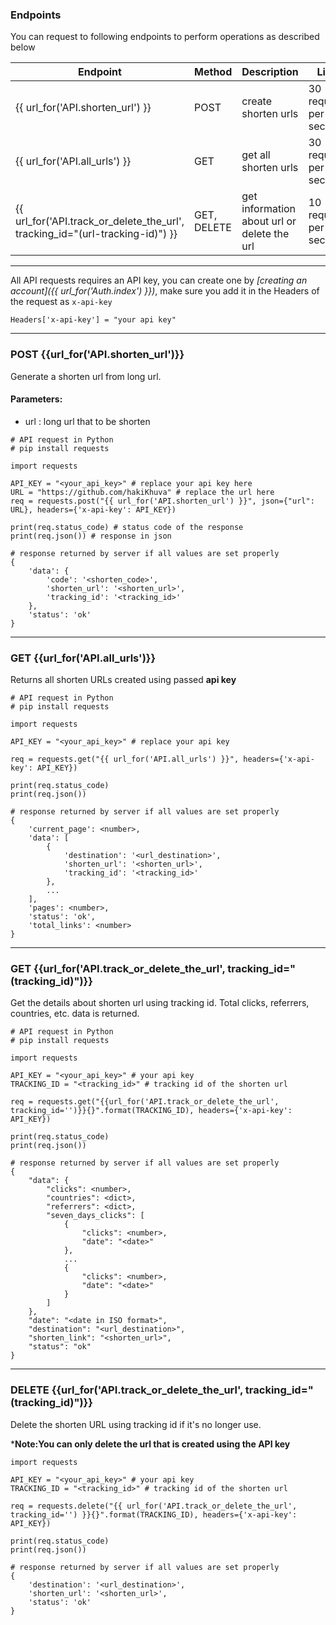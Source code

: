 ### Endpoints

You can request to following endpoints to perform operations as described below

| Endpoint | Method | Description | Limit |
| -------- | ------ | ----------- | ----- |
| {{ url_for('API.shorten_url') }} | POST | create shorten urls | 30 requests per 60 seconds
| {{ url_for('API.all_urls') }} | GET | get all shorten urls | 30 requests per 60 seconds
| {{ url_for('API.track_or_delete_the_url', tracking_id="(url-tracking-id)") }} | GET, DELETE | get information about url or delete the url | 10 requests per 60 seconds

-----

All API requests requires an API key, you can create one by *[creating an account]({{ url_for('Auth.index') }})*, make sure you add it in the Headers of the request as `x-api-key`
```
Headers['x-api-key'] = "your api key"
```

-----

### POST {{url_for('API.shorten_url')}}

Generate a shorten url from long url.

#### Parameters:
- url : long url that to be shorten

```
# API request in Python
# pip install requests

import requests

API_KEY = "<your_api_key>" # replace your api key here
URL = "https://github.com/hakiKhuva" # replace the url here
req = requests.post("{{ url_for('API.shorten_url') }}", json={"url": URL}, headers={'x-api-key': API_KEY})

print(req.status_code) # status code of the response
print(req.json()) # response in json
```

```
# response returned by server if all values are set properly
{
    'data': {
        'code': '<shorten_code>',
        'shorten_url': '<shorten_url>',
        'tracking_id': '<tracking_id>'
    },
    'status': 'ok'
}
```

-----

### GET {{url_for('API.all_urls')}}

Returns all shorten URLs created using passed **api key**

```
# API request in Python
# pip install requests

import requests

API_KEY = "<your_api_key>" # replace your api key

req = requests.get("{{ url_for('API.all_urls') }}", headers={'x-api-key': API_KEY})

print(req.status_code)
print(req.json())
```

```
# response returned by server if all values are set properly
{
    'current_page': <number>,
    'data': [
        {
            'destination': '<url_destination>',
            'shorten_url': '<shorten_url>',
            'tracking_id': '<tracking_id>'
        },
        ...
    ],
    'pages': <number>,
    'status': 'ok',
    'total_links': <number>
}
```

-----

### GET {{url_for('API.track_or_delete_the_url', tracking_id="(tracking_id)")}}

Get the details about shorten url using tracking id. Total clicks, referrers, countries, etc. data is returned.

```
# API request in Python
# pip install requests

import requests

API_KEY = "<your_api_key>" # your api key
TRACKING_ID = "<tracking_id>" # tracking id of the shorten url

req = requests.get("{{url_for('API.track_or_delete_the_url', tracking_id='')}}{}".format(TRACKING_ID), headers={'x-api-key': API_KEY})

print(req.status_code)
print(req.json())
```


```
# response returned by server if all values are set properly
{
    "data": {
        "clicks": <number>,
        "countries": <dict>,
        "referrers": <dict>,
        "seven_days_clicks": [
            {
                "clicks": <number>,
                "date": "<date>"
            },
            ...
            {
                "clicks": <number>,
                "date": "<date>"
            }
        ]
    },
    "date": "<date in ISO format>",
    "destination": "<url_destination>",
    "shorten_link": "<shorten_url>",
    "status": "ok"
}
```

-----

### DELETE {{url_for('API.track_or_delete_the_url', tracking_id="(tracking_id)")}}

Delete the shorten URL using tracking id if it's no longer use.

***Note:You can only delete the url that is created using the API key**

```
import requests

API_KEY = "<your_api_key>" # your api key
TRACKING_ID = "<tracking_id>" # tracking id of the shorten url

req = requests.delete("{{ url_for('API.track_or_delete_the_url', tracking_id='') }}{}".format(TRACKING_ID), headers={'x-api-key': API_KEY})

print(req.status_code)
print(req.json())
```

```
# response returned by server if all values are set properly
{
    'destination': '<url_destination>',
    'shorten_url': '<shorten_url>',
    'status': 'ok'
}
```